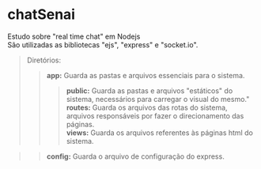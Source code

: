 # chatSenai
Estudo sobre "real time chat" em Nodejs  
São utilizadas as bibliotecas "ejs", "express" e "socket.io".

> Diretórios:
>> **app:** Guarda as pastas e arquivos essenciais para o sistema.  
>>> **public:** Guarda as pastas e arquivos "estáticos" do sistema, necessários para carregar o visual do mesmo."  
>>> **routes:** Guarda os arquivos das rotas do sistema, arquivos responsáveis por fazer o direcionamento das páginas.  
>>> **views:** Guarda os arquivos referentes às páginas html do sistema.    

>> **config:** Guarda o arquivo de configuração do express.  
